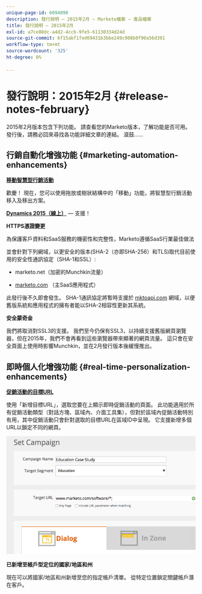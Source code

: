 ```yaml
---
unique-page-id: 6094890
description: 發行說明 — 2015年2月 — Marketo檔案 — 產品檔案
title: 發行說明 — 2015年2月
exl-id: a7ce88dc-a4d2-4ccb-9fe5-61130334d24d
source-git-commit: 6f15abf1fed69431b3bbe249c908b0f90a56d391
workflow-type: tm+mt
source-wordcount: '325'
ht-degree: 0%

---
```


# 發行說明：2015年2月 {#release-notes-february}

2015年2月版本包含下列功能。 請查看您的Marketo版本，了解功能是否可用。 發行後，請務必回來尋找各功能詳細文章的連結。 滾鼓……

## 行銷自動化增強功能 {#marketing-automation-enhancements}

**[移動智慧型行銷活動](/help/marketo/product-docs/core-marketo-concepts/smart-campaigns/using-smart-campaigns/move-a-smart-campaign.md)**

歡慶！ 現在，您可以使用拖放或樹狀結構中的「移動」功能，將智慧型行銷活動移入及移出方案。

**[Dynamics 2015（線上）](https://docs.marketo.com/display/docs/microsoft+dynamics+2013+on-premises)**  — 支援！

**HTTPS憑證變更**

為保護客戶資料和SaaS服務的機密性和完整性，Marketo遵循SaaS行業最佳做法

並會針對下列網域，以更安全的版本(SHA-2（亦即SHA-256）和TLS)取代目前使用的安全性通訊協定（SHA-1和SSL）:

* marketo.net（加密的Munchkin流量）

* [marketo.com](https://marketo.com) （主SaaS應用程式）

此發行後不久即會發生。 SHA-1通訊協定將暫時支援於 [mktoapi.com](https://mktoapi.com) 網域，以便舊版系統和應用程式的擁有者能以SHA-2相容性更新其系統。

**安全蒙奇金**

我們將取消對SSL3的支援。 我們至今仍保有SSL3，以持續支援舊版網頁瀏覽器，但在2015年，我們不會再看到這些瀏覽器帶來顯著的網頁流量。 這只會在安全頁面上使用時影響Munchkin，並在2月發行版本後緩慢推出。

## 即時個人化增強功能 {#real-time-personalization-enhancements}

**[促銷活動的目標URL](/help/marketo/product-docs/web-personalization/working-with-web-campaigns/adding-a-target-url-to-a-web-campaign.md)**

使用「新增目標URL」，選取您要在上顯示即時促銷活動的頁面。 此功能適用於所有促銷活動類型（對話方塊、區域內、介面工具集），但對於區域內促銷活動特別有用，其中促銷活動只會針對選取的目標URL在區域ID中呈現。 它支援新增多個URL以鎖定不同的網頁。

![](assets/image2015-2-19-11-3a0-3a30.png)

**已新增至帳戶型定位的國家/地區和州**

現在可以將國家/地區和州新增至您的指定帳戶清單。 從特定位置鎖定關鍵帳戶潛在客戶。
